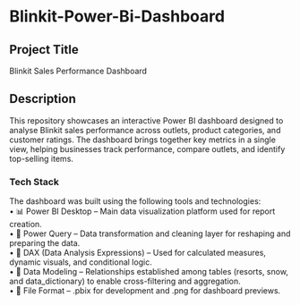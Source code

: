 # Blinkit-Power-Bi-Dashboard
## Project Title
Blinkit Sales Performance Dashboard

## Description
This repository showcases an interactive Power BI dashboard designed to analyse Blinkit sales performance across outlets, product categories, and customer ratings.
The dashboard brings together key metrics in a single view, helping businesses track performance, compare outlets, and identify top-selling items.

### Tech Stack
The dashboard was built using the following tools and technologies:<br>
•	📊 Power BI Desktop – Main data visualization platform used for report creation.<br>
•	📂 Power Query – Data transformation and cleaning layer for reshaping and preparing the data.<br>
•	🧠 DAX (Data Analysis Expressions) – Used for calculated measures, dynamic visuals, and conditional logic.<br>
•	📝 Data Modeling – Relationships established among tables (resorts, snow, and data_dictionary) to enable cross-filtering and aggregation.<br>
•	📁 File Format – .pbix for development and .png for dashboard previews.


